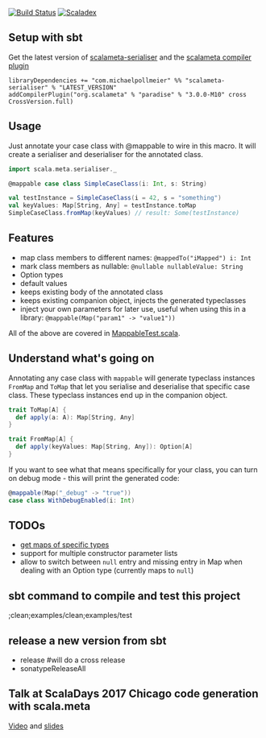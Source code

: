 [![Build Status](https://secure.travis-ci.org/mpollmeier/scalameta-serialiser.png?branch=master)](http://travis-ci.org/mpollmeier/scalameta-serialiser)
[![Scaladex](https://index.scala-lang.org/mpollmeier/scalameta-serialiser/scalameta-serialiser/latest.svg)](https://index.scala-lang.org/mpollmeier/scalameta-serialiser/scalameta-serialiser/)

## Setup with sbt
Get the latest version of [scalameta-serialiser](https://maven-badges.herokuapp.com/maven-central/com.michaelpollmeier/scalameta-serialiser_2.12) and the [scalameta compiler plugin](https://maven-badges.herokuapp.com/maven-central/org.scalameta/paradise_2.12.3)

```
libraryDependencies += "com.michaelpollmeier" %% "scalameta-serialiser" % "LATEST_VERSION"
addCompilerPlugin("org.scalameta" % "paradise" % "3.0.0-M10" cross CrossVersion.full)
```

## Usage

Just annotate your case class with @mappable to wire in this macro. It will create a serialiser and deserialiser for the annotated class. 

```scala
import scala.meta.serialiser._

@mappable case class SimpleCaseClass(i: Int, s: String)

val testInstance = SimpleCaseClass(i = 42, s = "something")
val keyValues: Map[String, Any] = testInstance.toMap
SimpleCaseClass.fromMap(keyValues) // result: Some(testInstance)
```

## Features

* map class members to different names: `@mappedTo("iMapped") i: Int`
* mark class members as nullable: `@nullable nullableValue: String`
* Option types
* default values
* keeps existing body of the annotated class
* keeps existing companion object, injects the generated typeclasses
* inject your own parameters for later use, useful when using this in a library: `@mappable(Map("param1" -> "value1"))`

All of the above are covered in [MappableTest.scala](examples/src/test/scala/scala/meta/serialiser/MappableTest.scala).

## Understand what's going on
Annotating any case class with `mappable` will generate typeclass instances `FromMap` and `ToMap` that let you serialise and deserialise that specific case class. These typeclass instances end up in the companion object.

```scala
trait ToMap[A] {
  def apply(a: A): Map[String, Any]
}

trait FromMap[A] {
  def apply(keyValues: Map[String, Any]): Option[A]
}
```

If you want to see what that means specifically for your class, you can turn on debug mode - this will print the generated code:

```scala
@mappable(Map("_debug" -> "true"))
case class WithDebugEnabled(i: Int)
```


## TODOs
* [get maps of specific types](https://github.com/mpollmeier/scalameta-serialiser/issues/1)
* support for multiple constructor parameter lists
* allow to switch between `null` entry and missing entry in Map when dealing with an Option type (currently maps to `null`)

## sbt command to compile and test this project
;clean;examples/clean;examples/test

## release a new version from sbt
* release  #will do a cross release
* sonatypeReleaseAll

## Talk at ScalaDays 2017 Chicago code generation with scala.meta
[Video](https://www.youtube.com/watch?v=l88-ljjtLO0) and [slides](http://www.michaelpollmeier.com/presentations/2017-04-22-scalameta-scaladays)
